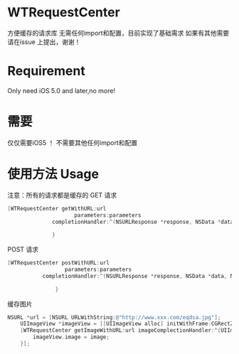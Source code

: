WTRequestCenter
===============

方便缓存的请求库
无需任何import和配置，目前实现了基础需求
如果有其他需要请在issue 上提出，谢谢！



Requirement  
===============
Only need iOS 5.0 and later,no more!

需要
===============
仅仅需要iOS5 ！ 不需要其他任何import和配置

使用方法 Usage
===============
注意：所有的请求都是缓存的
GET 请求
```objective-c
[WTRequestCenter getWithURL:url
                     parameters:parameters
              completionHandler:^(NSURLResponse *response, NSData *data, NSError *error) {
              
              }
```
              
POST 请求
```objective-c
[WTRequestCenter postWithURL:url
                  parameters:parameters 
           completionHandler:^(NSURLResponse *response, NSData *data, NSError *error) {
           
               }
```

缓存图片
```objective-c
NSURL *url = [NSURL URLWithString:@"http://www.xxx.com/eqdsa.jpg"];
    UIImageView *imageView = [[UIImageView alloc] initWithFrame:CGRectZero];
    [WTRequestCenter getImageWithURL:url imageComplectionHandler:^(UIImage *image) {
        imageView.image = image;
    }];
```

